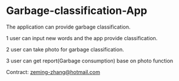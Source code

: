 # Garbage-classification-App
The application can provide garbage classification.

1 user can input new words and the app provide classification.

2 user can take photo for garbage classification.

3 user can get report(Garbage consumption) base on photo function

Contract: zeming-zhang@hotmail.com
